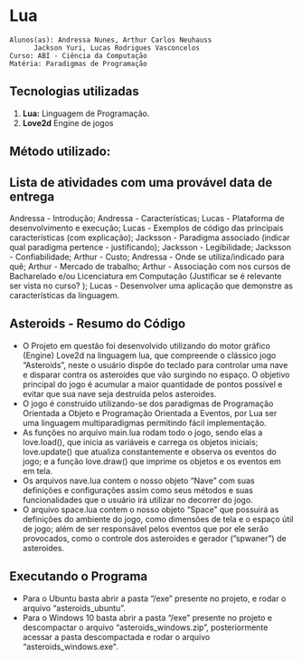 # Lua

    Alunos(as): Andressa Nunes, Arthur Carlos Neuhauss
          Jackson Yuri, Lucas Rodrigues Vasconcelos
    Curso: ABI - Ciência da Computação
    Matéria: Paradigmas de Programação

## Tecnologias utilizadas
1. **Lua:** Linguagem de Programação.
2. **Love2d** Engine de jogos

## Método utilizado: 


## Lista de atividades com uma provável data de entrega 


Andressa - Introdução;
Andressa - Características;
Lucas - Plataforma de desenvolvimento e execução;
Lucas - Exemplos de código das principais características (com explicação);
Jacksson - Paradigma associado (indicar qual paradigma pertence - justificando);
Jacksson - Legibilidade;
Jacksson - Confiabilidade;
Arthur - Custo;
Andressa - Onde se utiliza/indicado para quê;
Arthur - Mercado de trabalho;
Arthur - Associação com nos cursos de Bacharelado e/ou Licenciatura em Computação (Justificar se é relevante ser vista no curso? );
Lucas - Desenvolver uma aplicação que demonstre as características da linguagem.


## Asteroids - Resumo do Código

- O Projeto em questão foi desenvolvido utilizando do motor gráfico (Engine) Love2d na linguagem lua, que compreende o clássico jogo “Asteroids”, neste o usuário dispõe do teclado para controlar uma nave e disparar contra os asteroides que vão surgindo no espaço. O objetivo principal do jogo é acumular a maior quantidade de pontos possível e evitar que sua nave seja destruída pelos asteroides.
- O jogo é construído utilizando-se dos paradigmas de Programação Orientada a Objeto e Programação Orientada a Eventos, por Lua ser uma linguagem multiparadigmas permitindo fácil implementação.
- As funções no arquivo main.lua rodam todo o jogo, sendo elas a love.load(), que inicia as variáveis e carrega os objetos iniciais; love.update() que atualiza constantemente e observa os eventos do jogo; e a função love.draw() que imprime os objetos e os eventos em em tela.
- Os arquivos nave.lua contem o nosso objeto “Nave” com suas definições e configurações assim como seus métodos e suas funcionalidades que o usuário irá utilizar no decorrer do jogo.
- O arquivo space.lua contem o nosso objeto “Space” que possuirá as definições do ambiente do jogo, como dimensões de tela e o espaço útil de jogo; além de ser responsável pelos eventos que por ele serão provocados, como o controle dos asteroides e  gerador (”spwaner”) de asteroides.

## Executando o Programa
- Para o Ubuntu basta abrir a pasta “/exe” presente no projeto, e rodar o arquivo “asteroids_ubuntu”.
- Para o Windows 10 basta abrir a pasta “/exe” presente no projeto e descompactar o arquivo “asteroids_windows.zip”, posteriormente acessar a pasta descompactada e rodar o arquivo “asteroids_windows.exe".
